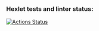 ### Hexlet tests and linter status:
[![Actions Status](https://github.com/GeorgyKomkov/frontend-project-12/workflows/hexlet-check/badge.svg)](https://github.com/GeorgyKomkov/frontend-project-12/actions)